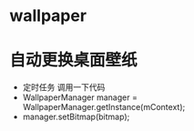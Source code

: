 # wallpaper
自动更换桌面壁纸
===
 * 定时任务 调用一下代码 
 * WallpaperManager manager = WallpaperManager.getInstance(mContext); 
 * manager.setBitmap(bitmap); 
